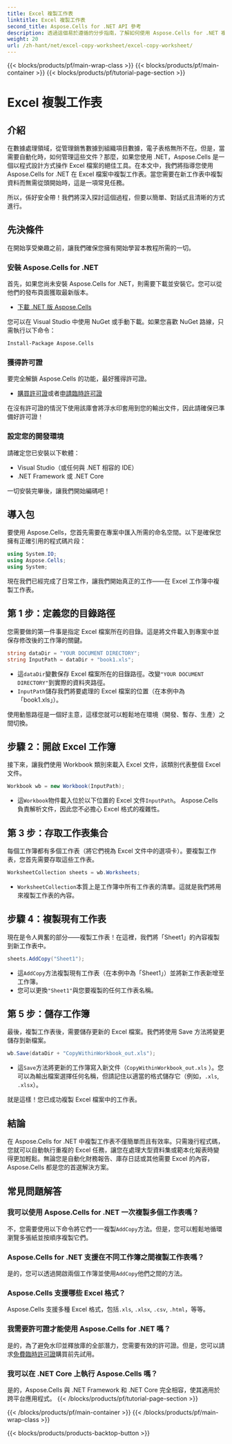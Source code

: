 ```yaml
---
title: Excel 複製工作表
linktitle: Excel 複製工作表
second_title: Aspose.Cells for .NET API 參考
description: 透過這個易於遵循的分步指南，了解如何使用 Aspose.Cells for .NET 複製 Excel 工作表。非常適合希望自動化 Excel 任務的 .NET 開發人員。
weight: 20
url: /zh-hant/net/excel-copy-worksheet/excel-copy-worksheet/
---
```


{{< blocks/products/pf/main-wrap-class >}}
{{< blocks/products/pf/main-container >}}
{{< blocks/products/pf/tutorial-page-section >}}

# Excel 複製工作表

## 介紹

在數據處理領域，從管理銷售數據到組織項目數據，電子表格無所不在。但是，當需要自動化時，如何管理這些文件？那麼，如果您使用 .NET，Aspose.Cells 是一個以程式設計方式操作 Excel 檔案的絕佳工具。在本文中，我們將指導您使用 Aspose.Cells for .NET 在 Excel 檔案中複製工作表。當您需要在新工作表中複製資料而無需從頭開始時，這是一項常見任務。

所以，係好安全帶！我們將深入探討這個過程，但要以簡單、對話式且清晰的方式進行。

## 先決條件

在開始享受樂趣之前，讓我們確保您擁有開始學習本教程所需的一切。

### 安裝 Aspose.Cells for .NET
首先，如果您尚未安裝 Aspose.Cells for .NET，則需要下載並安裝它。您可以從他們的發布頁面獲取最新版本。

- [下載 .NET 版 Aspose.Cells](https://releases.aspose.com/cells/net/)

您可以在 Visual Studio 中使用 NuGet 或手動下載。如果您喜歡 NuGet 路線，只需執行以下命令：

```bash
Install-Package Aspose.Cells
```

### 獲得許可證
要完全解鎖 Aspose.Cells 的功能，最好獲得許可證。

- [購買許可證](https://purchase.aspose.com/buy)或者[申請臨時許可證](https://purchase.aspose.com/temporary-license/)

在沒有許可證的情況下使用該庫會將浮水印套用到您的輸出文件，因此請確保已準備好許可證！

### 設定您的開發環境
請確定您已安裝以下軟體：
- Visual Studio（或任何與 .NET 相容的 IDE）
- .NET Framework 或 .NET Core

一切安裝完畢後，讓我們開始編碼吧！

## 導入包

要使用 Aspose.Cells，您首先需要在專案中匯入所需的命名空間。以下是確保您擁有正確引用的程式碼片段：

```csharp
using System.IO;
using Aspose.Cells;
using System;
```

現在我們已經完成了日常工作，讓我們開始真正的工作——在 Excel 工作簿中複製工作表。

## 第 1 步：定義您的目錄路徑
您需要做的第一件事是指定 Excel 檔案所在的目錄。這是將文件載入到專案中並保存修改後的工作簿的關鍵。

```csharp
string dataDir = "YOUR DOCUMENT DIRECTORY";
string InputPath = dataDir + "book1.xls";
```

- 這`dataDir`變數保存 Excel 檔案所在的目錄路徑。改變`"YOUR DOCUMENT DIRECTORY"`到實際的資料夾路徑。
- `InputPath`儲存我們將要處理的 Excel 檔案的位置（在本例中為「book1.xls」）。

使用動態路徑是一個好主意，這樣您就可以輕鬆地在環境（開發、暫存、生產）之間切換。

## 步驟 2：開啟 Excel 工作簿
接下來，讓我們使用 Workbook 類別來載入 Excel 文件，該類別代表整個 Excel 文件。

```csharp
Workbook wb = new Workbook(InputPath);
```

- 這`Workbook`物件載入位於以下位置的 Excel 文件`InputPath`。 Aspose.Cells 負責解析文件，因此您不必擔心 Excel 格式的複雜性。

## 第 3 步：存取工作表集合
每個工作簿都有多個工作表（將它們視為 Excel 文件中的選項卡）。要複製工作表，您首先需要存取這些工作表。

```csharp
WorksheetCollection sheets = wb.Worksheets;
```

- `WorksheetCollection`本質上是工作簿中所有工作表的清單。這就是我們將用來複製工作表的內容。

## 步驟 4：複製現有工作表
現在是令人興奮的部分——複製工作表！在這裡，我們將「Sheet1」的內容複製到新工作表中。

```csharp
sheets.AddCopy("Sheet1");
```

- 這`AddCopy`方法複製現有工作表（在本例中為「Sheet1」）並將新工作表新增至工作簿。
- 您可以更換`"Sheet1"`與您要複製的任何工作表名稱。

## 第 5 步：儲存工作簿
最後，複製工作表後，需要儲存更新的 Excel 檔案。我們將使用 Save 方法將變更儲存到新檔案。

```csharp
wb.Save(dataDir + "CopyWithinWorkbook_out.xls");
```

- 這`Save`方法將更新的工作簿寫入新文件（`CopyWithinWorkbook_out.xls` ）。您可以為輸出檔案選擇任何名稱，但請記住以適當的格式儲存它（例如，`.xls`, `.xlsx`）。

就是這樣！您已成功複製 Excel 檔案中的工作表。

## 結論

在 Aspose.Cells for .NET 中複製工作表不僅簡單而且有效率。只需幾行程式碼，您就可以自動執行重複的 Excel 任務，讓您在處理大型資料集或範本化報表時變得更加輕鬆。無論您是自動化財務報告、庫存日誌或其他需要 Excel 的內容，Aspose.Cells 都是您的首選解決方案。

## 常見問題解答

### 我可以使用 Aspose.Cells for .NET 一次複製多個工作表嗎？
不，您需要使用以下命令將它們一一複製`AddCopy`方法。但是，您可以輕鬆地循環瀏覽多張紙並按順序複製它們。

### Aspose.Cells for .NET 支援在不同工作簿之間複製工作表嗎？
是的，您可以透過開啟兩個工作簿並使用`AddCopy`他們之間的方法。

### Aspose.Cells 支援哪些 Excel 格式？
Aspose.Cells 支援多種 Excel 格式，包括`.xls`, `.xlsx`, `.csv`, `.html`，等等。

### 我需要許可證才能使用 Aspose.Cells for .NET 嗎？
是的，為了避免水印並釋放庫的全部潛力，您需要有效的許可證。但是，您可以請求[免費臨時許可證](https://purchase.aspose.com/temporary-license)購買前先試用。

### 我可以在 .NET Core 上執行 Aspose.Cells 嗎？
是的，Aspose.Cells 與 .NET Framework 和 .NET Core 完全相容，使其適用於跨平台應用程式。
{{< /blocks/products/pf/tutorial-page-section >}}

{{< /blocks/products/pf/main-container >}}
{{< /blocks/products/pf/main-wrap-class >}}

{{< blocks/products/products-backtop-button >}}
